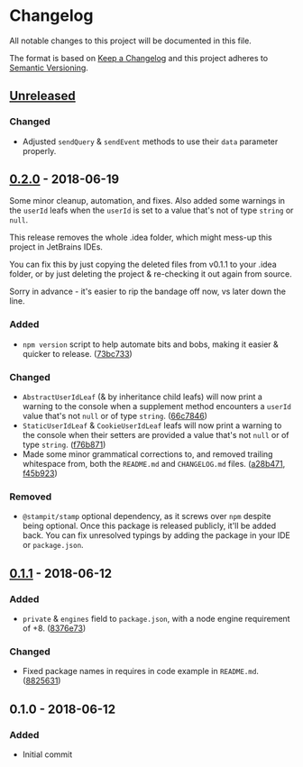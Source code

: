 # Changelog
All notable changes to this project will be documented in this file.

The format is based on [Keep a Changelog](http://keepachangelog.com/en/1.0.0/)
and this project adheres to [Semantic Versioning](http://semver.org/spec/v2.0.0.html).

## [Unreleased]

### Changed
 - Adjusted `sendQuery` & `sendEvent` methods to use their `data` parameter properly.

## [0.2.0] - 2018-06-19

Some minor cleanup, automation, and fixes. Also added some warnings in the `userId` leafs
when the `userId` is set to a value that's not of type `string` or `null`.

This release removes the whole .idea folder,
which might mess-up this project in JetBrains IDEs.

You can fix this by just copying the deleted files from v0.1.1 to your .idea folder,
or by just deleting the project & re-checking it out again from source.

Sorry in advance - it's easier to rip the bandage off now, vs later down the line.

### Added
 - `npm version` script to help automate bits and bobs, making it easier & quicker to release. ([73bc733])

### Changed
 - `AbstractUserIdLeaf` (& by inheritance child leafs) will now print a warning to the console
    when a supplement method encounters a `userId` value that's not `null` or of type `string`. ([66c7846])
 - `StaticUserIdLeaf` & `CookieUserIdLeaf` leafs will now print a warning to the console
    when their setters are provided a value that's not `null` or of type `string`. ([f76b871])
 - Made some minor grammatical corrections to, and removed trailing whitespace from,
    both the `README.md` and `CHANGELOG.md` files. ([a28b471], [f45b923])

### Removed
 - `@stampit/stamp` optional dependency, as it screws over `npm` despite being optional.
    Once this package is released publicly, it'll be added back.
    You can fix unresolved typings by adding the package in your IDE or `package.json`.

## [0.1.1] - 2018-06-12

### Added
 - `private` & `engines` field to `package.json`, with a node engine requirement of +8. ([8376e73])

### Changed
 - Fixed package names in requires in code example in `README.md`. ([8825631])

## 0.1.0 - 2018-06-12

### Added
 - Initial commit

[Unreleased]: https://github.com/zwerm/composite-bs-client/compare/v0.2.0...HEAD

[0.2.0]: https://github.com/zwerm/composite-bs-client/compare/v0.1.1...v0.2.0
[0.1.1]: https://github.com/zwerm/composite-bs-client/compare/v0.1.0...v0.1.1

[73bc733]: https://github.com/Zwerm/composite-bs-client/commit/73bc733
[66c7846]: https://github.com/Zwerm/composite-bs-client/commit/66c7846
[f76b871]: https://github.com/Zwerm/composite-bs-client/commit/f76b871
[f45b923]: https://github.com/Zwerm/composite-bs-client/commit/f45b923
[a28b471]: https://github.com/Zwerm/composite-bs-client/commit/a28b471
[8376e73]: https://github.com/Zwerm/composite-bs-client/commit/8376e73
[8825631]: https://github.com/Zwerm/composite-bs-client/commit/8825631
